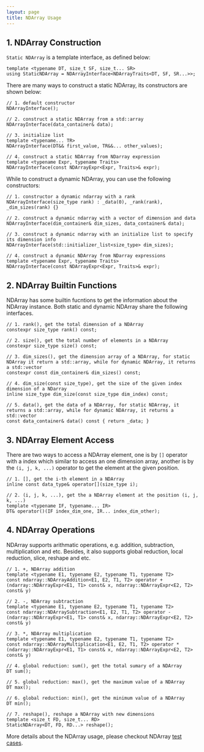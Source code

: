 ```yaml
---
layout: page
title: NDArray Usage
---
```


## 1. NDArray Construction

`Static NDArray` is a template interface, as defined below:
```
template <typename DT, size_t SF, size_t... SR>
using StaticNDArray = NDArrayInterface<NDArrayTraits<DT, SF, SR...>>;
```

There are many ways to construct a static NDArray, its constructors are shown below:

```
// 1. default constructor
NDArrayInterface();

// 2. construct a static NDArray from a std::array
NDArrayInterface(data_container& data);

// 3. initialize list
template <typename... TR>
NDArrayInterface(DT&& first_value, TR&&... other_values);

// 4. construct a static NDArray from NDarray expression
template <typename Expr, typename Traits>
NDArrayInterface(const NDArrayExpr<Expr, Traits>& expr);
```

While to construct a dynamic NDArray, you can use the following constructors:

```
// 1. constructor a dynamic ndarray with a rank 
NDArrayInterface(size_type rank) : _data(0), _rank(rank), _dim_sizes(rank) {}

// 2. construct a dynamic ndarray with a vector of dimension and data
NDArrayInterface(dim_container& dim_sizes, data_container& data);

// 3. construct a dynamic ndarray with an initialize list to specify its dimension info
NDArrayInterface(std::initializer_list<size_type> dim_sizes);

// 4. construct a dynamic NDArray from NDarray expressions
template <typename Expr, typename Traits>
NDArrayInterface(const NDArrayExpr<Expr, Traits>& expr);
```

## 2. NDArray Builtin Functions
NDArray has some builtin fucntions to get the information about the NDArray instance. Both static and dynamic NDArray share the following interfaces.

```
// 1. rank(), get the total dimension of a NDArray
constexpr size_type rank() const;

// 2. size(), get the total number of elements in a NDArray
constexpr size_type size() const;

// 3. dim_sizes(), get the dimension array of a NDArray, for static NDArray it return a std::array, while for dynamic NDArray, it returns a std::vector
constexpr const dim_container& dim_sizes() const;

// 4. dim_size(const size_type), get the size of the given index dimension of a NDarray
inline size_type dim_size(const size_type dim_index) const;

// 5. data(), get the data of a NDArray, for static NDArray, it returns a std::array, while for dynamic NDArray, it returns a std::vector
const data_container& data() const { return _data; }

```

## 3. NDArray Element Access
There are two ways to access a NDArray element, one is by `[]` operator with a index which similar to access an one dimension array, another is by the `(i, j, k, ...)` operator to get the element at the given position.

```
// 1. [], get the i-th element in a NDArray
inline const data_type& operator[](size_type i);

// 2. (i, j, k, ...), get the a NDArray element at the position (i, j, k, ...)
template <typename IF, typename... IR>
DT& operator()(IF index_dim_one, IR... index_dim_other);
```

## 4. NDArray Operations
NDArray supports arithmatic operations, e.g. addition, subtraction, multiplication and etc. Besides, it also supports global reduction, local reduction, slice, reshape and etc.

```
// 1. +, NDArray addition
template <typename E1, typename E2, typename T1, typename T2>
const ndarray::NDArrayAddition<E1, E2, T1, T2> operator + (ndarray::NDArrayExpr<E1, T1> const& x, ndarray::NDArrayExpr<E2, T2> const& y)

// 2. -, NDArray subtraction
template <typename E1, typename E2, typename T1, typename T2>
const ndarray::NDArraySubtraction<E1, E2, T1, T2> operator - (ndarray::NDArrayExpr<E1, T1> const& x, ndarray::NDArrayExpr<E2, T2> const& y)

// 3. *, NDArray multiplication
template <typename E1, typename E2, typename T1, typename T2>
const ndarray::NDArrayMultiplication<E1, E2, T1, T2> operator * (ndarray::NDArrayExpr<E1, T1> const& x, ndarray::NDArrayExpr<E2, T2> const& y)

// 4. global reduction: sum(), get the total sumary of a NDArray
DT sum();

// 5. global reduction: max(), get the maximum value of a NDArray
DT max();

// 6. global reduction: min(), get the minimum value of a NDArray
DT min();

// 7. reshape(), reshape a NDArray with new dimensions
template <size_t FD, size_t... RD>
StaticNDArray<DT, FD, RD...> reshape();
```

More details about the NDArray usage, please checkout NDArray [test cases](https://github.com/lijiansong/ndarray/tree/master/examples).
